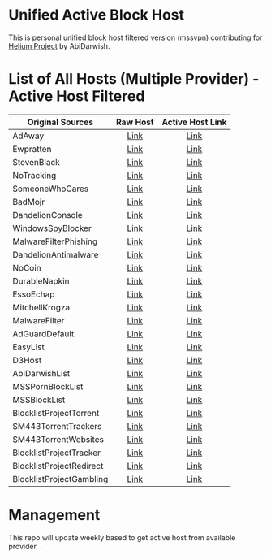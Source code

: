# Unified Active Block Host

This is personal unified block host filtered version (mssvpn) contributing for [Helium Project](https://github.com/abidarwish/helium) by AbiDarwish.

# List of All Hosts (Multiple Provider) - Active Host Filtered
| Original Sources | Raw Host | Active Host Link |
| ---------------- | :------: | :--------------: |
| AdAway | [Link](https://adaway.org/hosts.txt) | [Link](https://#) |
| Ewpratten | [Link](https://raw.githubusercontent.com/Ewpratten/youtube_ad_blocklist/master/blocklist.txt) | [Link](https://#) |
| StevenBlack | [Link](https://raw.githubusercontent.com/StevenBlack/hosts/master/alternates/fakenews-gambling-porn/hosts) | [Link](https://#) |
| NoTracking | [Link](https://raw.githubusercontent.com/notracking/hosts-blocklists/master/hostnames.txt) | [Link](https://#) |
| SomeoneWhoCares | [Link](https://someonewhocares.org/hosts/zero/hosts) | [Link](https://#) |
| BadMojr | [Link](https://badmojr.gitlab.io/1hosts/Lite/adblock.txt) | [Link](https://#) |
| DandelionConsole | [Link](https://raw.githubusercontent.com/DandelionSprout/adfilt/master/GameConsoleAdblockList.txt) | [Link](https://#) |
| WindowsSpyBlocker | [Link](https://raw.githubusercontent.com/crazy-max/WindowsSpyBlocker/master/data/hosts/spy.txt) | [Link](https://#) |
| MalwareFilterPhishing | [Link](https://malware-filter.gitlab.io/malware-filter/phishing-filter-agh.txt) | [Link](https://#) |
| DandelionAntimalware | [Link](https://raw.githubusercontent.com/DandelionSprout/adfilt/master/Alternate%20versions%20Anti-Malware%20List/AntiMalwareAdGuardHome.txt) | [Link](https://#) |
| NoCoin | [Link](https://raw.githubusercontent.com/hoshsadiq/adblock-nocoin-list/master//root/hosts.list/hosts.txt) | [Link](https://#) |
| DurableNapkin | [Link](https://raw.githubusercontent.com/durablenapkin/scamblocklist/master/adguard.txt) | [Link](https://#) |
| EssoEchap | [Link](https://raw.githubusercontent.com/AssoEchap/stalkerware-indicators/master/generated/hosts) | [Link](https://#) |
| MitchellKrogza | [Link](https://raw.githubusercontent.com/mitchellkrogza/The-Big-List-of-Hacked-Malware-Web-Sites/master/hosts) | [Link](https://#) |
| MalwareFilter | [Link](https://malware-filter.gitlab.io/malware-filter/urlhaus-filter-agh.txt) | [Link](https://#) |
| AdGuardDefault | [Link](https://adguardteam.github.io/AdGuardSDNSFilter/Filters/filter.txt) | [Link](https://#) |
| EasyList | [Link](https://easylist.to/easylist/easylist.txt) | [Link](https://#) |
| D3Host | [Link](https://raw.githubusercontent.com/d3ward/toolz/master/src/d3host.txt) | [Link](https://#) |
| AbiDarwishList | [Link](https://raw.githubusercontent.com/abidarwish/helium/main/AbiDarwishList.txt) | [Link](https://#) |
| MSSPornBlockList | [Link](https://raw.githubusercontent.com/mssvpn/block/main/porn.txt) | [Link](https://#) |
| MSSBlockList | [Link](https://raw.githubusercontent.com/mssvpn/block/main/blocklist.txt) | [Link](https://#) |
| BlocklistProjectTorrent | [Link](https://blocklistproject.github.io/Lists/torrent.txt) | [Link](https://#) |
| SM443TorrentTrackers | [Link](https://raw.githubusercontent.com/SM443/Pi-hole-Torrent-Blocklist/main/all-torrent-trackres.txt) | [Link](https://#) |
| SM443TorrentWebsites | [Link](https://raw.githubusercontent.com/SM443/Pi-hole-Torrent-Blocklist/main/all-torrent-websites.txt) | [Link](https://#) |
| BlocklistProjectTracker | [Link](https://blocklistproject.github.io/Lists/tracking.txt) | [Link](https://#) |
| BlocklistProjectRedirect | [Link](https://blocklistproject.github.io/Lists/redirect.txt) | [Link](https://#) |
| BlocklistProjectGambling | [Link](https://blocklistproject.github.io/Lists/gambling.txt) | [Link](https://#) |

# Management
This repo will update weekly based to get active host from available provider.
.



